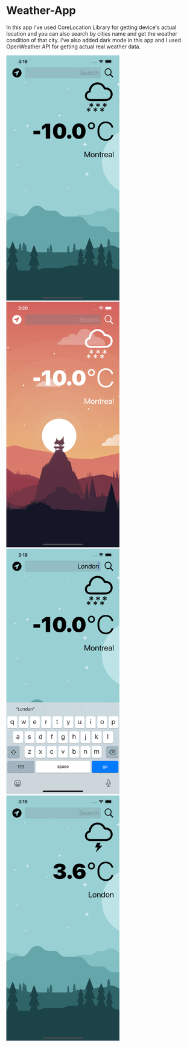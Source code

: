 # Weather-App

In this app i've used CoreLocation Library for getting device's actual location and you can also search by cities name and get the weather condition of that city.
i've also added dark mode in this app and I used OpenWeather API for getting actual real weather data.


<img src="https://github.com/Sampatel8/Weather-App-/blob/main/Documentation/1.png" width="300" height="650">&nbsp;<img src="https://github.com/Sampatel8/Weather-App-/blob/main/Documentation/2.png" width="300" height="650">&nbsp;<img src="https://github.com/Sampatel8/Weather-App-/blob/main/Documentation/3.png" width="300" height="650">&nbsp;<img src="https://github.com/Sampatel8/Weather-App-/blob/main/Documentation/4.png" width="300" height="650">
